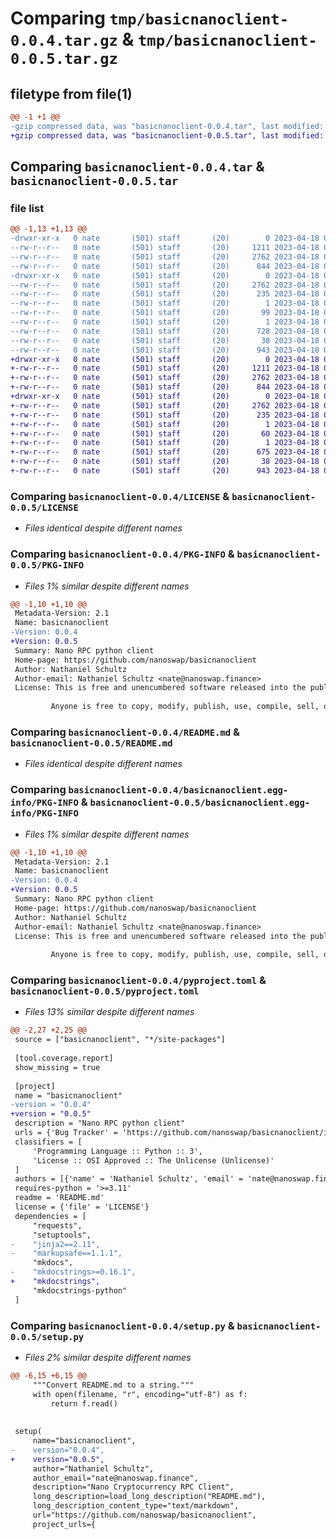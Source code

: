 # Comparing `tmp/basicnanoclient-0.0.4.tar.gz` & `tmp/basicnanoclient-0.0.5.tar.gz`

## filetype from file(1)

```diff
@@ -1 +1 @@
-gzip compressed data, was "basicnanoclient-0.0.4.tar", last modified: Tue Apr 18 03:43:59 2023, max compression
+gzip compressed data, was "basicnanoclient-0.0.5.tar", last modified: Tue Apr 18 04:09:57 2023, max compression
```

## Comparing `basicnanoclient-0.0.4.tar` & `basicnanoclient-0.0.5.tar`

### file list

```diff
@@ -1,13 +1,13 @@
-drwxr-xr-x   0 nate       (501) staff       (20)        0 2023-04-18 03:43:59.174596 basicnanoclient-0.0.4/
--rw-r--r--   0 nate       (501) staff       (20)     1211 2023-04-18 02:36:25.000000 basicnanoclient-0.0.4/LICENSE
--rw-r--r--   0 nate       (501) staff       (20)     2762 2023-04-18 03:43:59.174480 basicnanoclient-0.0.4/PKG-INFO
--rw-r--r--   0 nate       (501) staff       (20)      844 2023-04-18 03:14:16.000000 basicnanoclient-0.0.4/README.md
-drwxr-xr-x   0 nate       (501) staff       (20)        0 2023-04-18 03:43:59.174331 basicnanoclient-0.0.4/basicnanoclient.egg-info/
--rw-r--r--   0 nate       (501) staff       (20)     2762 2023-04-18 03:43:59.000000 basicnanoclient-0.0.4/basicnanoclient.egg-info/PKG-INFO
--rw-r--r--   0 nate       (501) staff       (20)      235 2023-04-18 03:43:59.000000 basicnanoclient-0.0.4/basicnanoclient.egg-info/SOURCES.txt
--rw-r--r--   0 nate       (501) staff       (20)        1 2023-04-18 03:43:59.000000 basicnanoclient-0.0.4/basicnanoclient.egg-info/dependency_links.txt
--rw-r--r--   0 nate       (501) staff       (20)       99 2023-04-18 03:43:59.000000 basicnanoclient-0.0.4/basicnanoclient.egg-info/requires.txt
--rw-r--r--   0 nate       (501) staff       (20)        1 2023-04-18 03:43:59.000000 basicnanoclient-0.0.4/basicnanoclient.egg-info/top_level.txt
--rw-r--r--   0 nate       (501) staff       (20)      728 2023-04-18 03:43:04.000000 basicnanoclient-0.0.4/pyproject.toml
--rw-r--r--   0 nate       (501) staff       (20)       38 2023-04-18 03:43:59.174629 basicnanoclient-0.0.4/setup.cfg
--rw-r--r--   0 nate       (501) staff       (20)      943 2023-04-18 03:39:55.000000 basicnanoclient-0.0.4/setup.py
+drwxr-xr-x   0 nate       (501) staff       (20)        0 2023-04-18 04:09:57.226399 basicnanoclient-0.0.5/
+-rw-r--r--   0 nate       (501) staff       (20)     1211 2023-04-18 02:36:25.000000 basicnanoclient-0.0.5/LICENSE
+-rw-r--r--   0 nate       (501) staff       (20)     2762 2023-04-18 04:09:57.226282 basicnanoclient-0.0.5/PKG-INFO
+-rw-r--r--   0 nate       (501) staff       (20)      844 2023-04-18 03:14:16.000000 basicnanoclient-0.0.5/README.md
+drwxr-xr-x   0 nate       (501) staff       (20)        0 2023-04-18 04:09:57.226149 basicnanoclient-0.0.5/basicnanoclient.egg-info/
+-rw-r--r--   0 nate       (501) staff       (20)     2762 2023-04-18 04:09:57.000000 basicnanoclient-0.0.5/basicnanoclient.egg-info/PKG-INFO
+-rw-r--r--   0 nate       (501) staff       (20)      235 2023-04-18 04:09:57.000000 basicnanoclient-0.0.5/basicnanoclient.egg-info/SOURCES.txt
+-rw-r--r--   0 nate       (501) staff       (20)        1 2023-04-18 04:09:57.000000 basicnanoclient-0.0.5/basicnanoclient.egg-info/dependency_links.txt
+-rw-r--r--   0 nate       (501) staff       (20)       60 2023-04-18 04:09:57.000000 basicnanoclient-0.0.5/basicnanoclient.egg-info/requires.txt
+-rw-r--r--   0 nate       (501) staff       (20)        1 2023-04-18 04:09:57.000000 basicnanoclient-0.0.5/basicnanoclient.egg-info/top_level.txt
+-rw-r--r--   0 nate       (501) staff       (20)      675 2023-04-18 04:06:33.000000 basicnanoclient-0.0.5/pyproject.toml
+-rw-r--r--   0 nate       (501) staff       (20)       38 2023-04-18 04:09:57.226429 basicnanoclient-0.0.5/setup.cfg
+-rw-r--r--   0 nate       (501) staff       (20)      943 2023-04-18 04:06:28.000000 basicnanoclient-0.0.5/setup.py
```

### Comparing `basicnanoclient-0.0.4/LICENSE` & `basicnanoclient-0.0.5/LICENSE`

 * *Files identical despite different names*

### Comparing `basicnanoclient-0.0.4/PKG-INFO` & `basicnanoclient-0.0.5/PKG-INFO`

 * *Files 1% similar despite different names*

```diff
@@ -1,10 +1,10 @@
 Metadata-Version: 2.1
 Name: basicnanoclient
-Version: 0.0.4
+Version: 0.0.5
 Summary: Nano RPC python client
 Home-page: https://github.com/nanoswap/basicnanoclient
 Author: Nathaniel Schultz
 Author-email: Nathaniel Schultz <nate@nanoswap.finance>
 License: This is free and unencumbered software released into the public domain.
         
         Anyone is free to copy, modify, publish, use, compile, sell, or
```

### Comparing `basicnanoclient-0.0.4/README.md` & `basicnanoclient-0.0.5/README.md`

 * *Files identical despite different names*

### Comparing `basicnanoclient-0.0.4/basicnanoclient.egg-info/PKG-INFO` & `basicnanoclient-0.0.5/basicnanoclient.egg-info/PKG-INFO`

 * *Files 1% similar despite different names*

```diff
@@ -1,10 +1,10 @@
 Metadata-Version: 2.1
 Name: basicnanoclient
-Version: 0.0.4
+Version: 0.0.5
 Summary: Nano RPC python client
 Home-page: https://github.com/nanoswap/basicnanoclient
 Author: Nathaniel Schultz
 Author-email: Nathaniel Schultz <nate@nanoswap.finance>
 License: This is free and unencumbered software released into the public domain.
         
         Anyone is free to copy, modify, publish, use, compile, sell, or
```

### Comparing `basicnanoclient-0.0.4/pyproject.toml` & `basicnanoclient-0.0.5/pyproject.toml`

 * *Files 13% similar despite different names*

```diff
@@ -2,27 +2,25 @@
 source = ["basicnanoclient", "*/site-packages"]
 
 [tool.coverage.report]
 show_missing = true
 
 [project]
 name = "basicnanoclient"
-version = "0.0.4"
+version = "0.0.5"
 description = "Nano RPC python client"
 urls = {'Bug Tracker' = 'https://github.com/nanoswap/basicnanoclient/issues'}
 classifiers = [
     'Programming Language :: Python :: 3',
     'License :: OSI Approved :: The Unlicense (Unlicense)'
 ]
 authors = [{'name' = 'Nathaniel Schultz', 'email' = 'nate@nanoswap.finance'}]
 requires-python = '>=3.11'
 readme = 'README.md'
 license = {'file' = 'LICENSE'}
 dependencies = [
     "requests",
     "setuptools",
-    "jinja2==2.11",
-    "markupsafe==1.1.1",
     "mkdocs",
-    "mkdocstrings>=0.16.1",
+    "mkdocstrings",
     "mkdocstrings-python"
 ]
```

### Comparing `basicnanoclient-0.0.4/setup.py` & `basicnanoclient-0.0.5/setup.py`

 * *Files 2% similar despite different names*

```diff
@@ -6,15 +6,15 @@
     """Convert README.md to a string."""
     with open(filename, "r", encoding="utf-8") as f:
         return f.read()
 
 
 setup(
     name="basicnanoclient",
-    version="0.0.4",
+    version="0.0.5",
     author="Nathaniel Schultz",
     author_email="nate@nanoswap.finance",
     description="Nano Cryptocurrency RPC Client",
     long_description=load_long_description("README.md"),
     long_description_content_type="text/markdown",
     url="https://github.com/nanoswap/basicnanoclient",
     project_urls={
```

